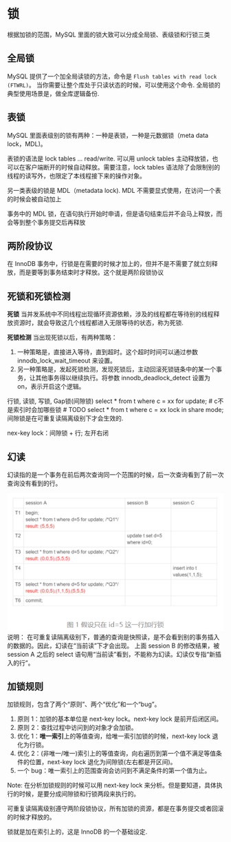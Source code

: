 # 锁
根据加锁的范围，MySQL 里面的锁大致可以分成全局锁、表级锁和行锁三类

## 全局锁

MySQL 提供了一个加全局读锁的方法，命令是 ```Flush tables with read lock (FTWRL)```。
当你需要让整个库处于只读状态的时候，可以使用这个命令.
全局锁的典型使用场景是，做全库逻辑备份.



## 表锁
MySQL 里面表级别的锁有两种：一种是表锁，一种是元数据锁（meta data lock，MDL)。

表锁的语法是 lock tables … read/write. 可以用 unlock tables 主动释放锁，也可以在客户端断开的时候自动释放。需要注意，lock tables 语法除了会限制别的线程的读写外，也限定了本线程接下来的操作对象。

另一类表级的锁是 MDL（metadata lock). MDL 不需要显式使用，在访问一个表的时候会被自动加上

事务中的 MDL 锁，在语句执行开始时申请，但是语句结束后并不会马上释放，而会等到整个事务提交后再释放


## 两阶段协议
在 InnoDB 事务中，行锁是在需要的时候才加上的，但并不是不需要了就立刻释放，而是要等到事务结束时才释放。这个就是两阶段锁协议


## 死锁和死锁检测
**死锁**
当并发系统中不同线程出现循环资源依赖，涉及的线程都在等待别的线程释放资源时，就会导致这几个线程都进入无限等待的状态，称为死锁.

**死锁检测**
当出现死锁以后，有两种策略：
1. 一种策略是，直接进入等待，直到超时。这个超时时间可以通过参数 innodb_lock_wait_timeout 来设置。
2. 另一种策略是，发起死锁检测，发现死锁后，主动回滚死锁链条中的某一个事务，让其他事务得以继续执行。将参数 innodb_deadlock_detect 设置为 on，表示开启这个逻辑。


行锁, 读锁, 写锁, Gap锁(间隙锁)
select * from t where c = xx for update; # c不是索引时会加哪些锁 # TODO 
select * from t where c = xx lock in share mode; 
间隙锁是在可重复读隔离级别下才会生效的.

nex-key lock：间隙锁 + 行; 左开右闭


## 幻读
幻读指的是一个事务在前后两次查询同一个范围的时候，后一次查询看到了前一次查询没有看到的行。

![](images_attachments/20201221183443398_8684.png)
说明：
在可重复读隔离级别下，普通的查询是快照读，是不会看到别的事务插入的数据的。因此，幻读在“当前读”下才会出现。
上面 session B 的修改结果，被 session A 之后的 select 语句用“当前读”看到，不能称为幻读。幻读仅专指“新插入的行”。



## 加锁规则
加锁规则，包含了两个“原则”、两个“优化”和一个“bug”。
1. 原则 1：加锁的基本单位是 next-key lock。next-key lock 是前开后闭区间。
2. 原则 2：查找过程中访问到的对象才会加锁。
3. 优化 1：**唯一索引**上的等值查询，给唯一索引加锁的时候，next-key lock 退化为行锁。
4. 优化 2：(非唯一/唯一)索引上的等值查询，向右遍历到第一个值不满足等值条件的位置，next-key lock 退化为间隙锁(左右都是开区间)。
5. 一个 bug：唯一索引上的范围查询会访问到不满足条件的第一个值为止。

Note: 在分析加锁规则的时候可以用 next-key lock 来分析。但是要知道，具体执行的时候，是要分成间隙锁和行锁两段来执行的。

可重复读隔离级别遵守两阶段锁协议，所有加锁的资源，都是在事务提交或者回滚的时候才释放的。


锁就是加在索引上的，这是 InnoDB 的一个基础设定.




